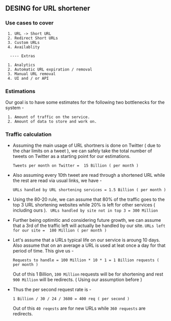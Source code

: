 ## DESING for URL shortener

### Use cases to cover
```
 1. URL -> Short URL
 2. Redirect Short URLs
 3. Custom URLs
 4. Availablity

  ---- Extras 

 1. Analytics
 2. Automatic URL expiration / removal
 3. Manual URL removal
 4. UI and / or API
```

 ### Estimations

 Our goal is to have some estimates for the following two bottlenecks for the system - 
```
 1. Amount of traffic on the service.
 2. Amount of data to store and work on.
```

### Traffic calculation

 - Assuming the main usage of URL shortners is done on Twitter ( due to the char limits on a tweet ), we can safely take the total number of tweets on Twitter as a starting point for our estimations.

      `Tweets per month on Twitter =  15 Billion ( per month )`

 - Also assuming every 10th tweet are read through a shortened URL while the rest are read via usual links, we have - 

      `URLs handled by URL shortening services = 1.5 Billion ( per month )`

 - Using the 80-20 rule, we can assume that 80% of the traffic goes to the top 3 URL shortening websites while 20% is left for other services ( including ours ).
      ` URLs handled by site not in top 3 = 300 Million`

 - Further being optimitic and considering future growth, we can assume that a 3rd of the traffic left will actually be handled by our site.
      `URLs left for our site =  100 Million ( per month )`

 - Let's assume that a URLs typical life on our service is aroung 10 days. Also assume that on an average a URL is used at leat once a day for that period of time. This give us - 

      `Requests to handle = 100 Million * 10 * 1 = 1 Billion requests ( per month )`

      Out of this 1 Billion, `100 Million` requests will be for shortening and rest `900 Million` will be redirects. ( Using our assumption before ) 

 - Thus the per second request rate is - 

    `1 Billion / 30 / 24 / 3600 = 400 req ( per second )`
    
    Out of this `40 reqests` are for new URLs while `360 requests` are redirects.